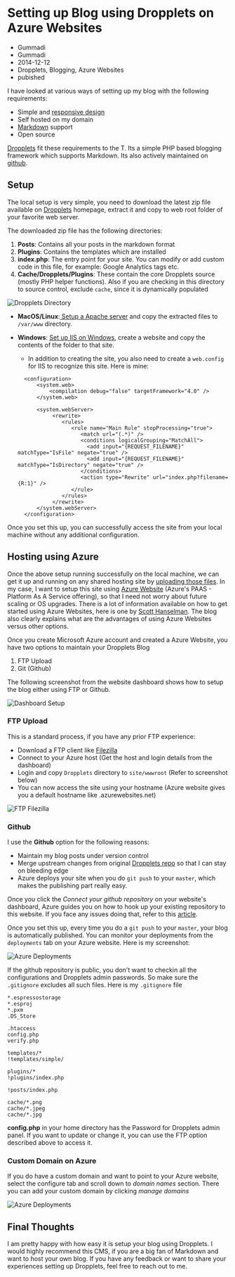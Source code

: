 # Setting up Blog using Dropplets on Azure Websites
- Gummadi
- Gummadi
- 2014-12-12
- Dropplets, Blogging, Azure Websites
- pubished

I have looked at various ways of setting up my blog with the following requirements:

- Simple and [responsive design](http://en.wikipedia.org/wiki/Responsive_web_design)
- Self hosted on my domain
- [Markdown](http://daringfireball.net/projects/markdown/syntax) support
- Open source

[Dropplets](http://dropplets.com/) fit these requirements to the T. Its a simple PHP based blogging framework which supports Markdown. Its also actively maintained on [github](https://github.com/Circa75/dropplets). 

## Setup ##

The local setup is very simple, you need to download the latest zip file available on [Dropplets](http://dropplets.com/) homepage, extract it and copy to web root folder of your favorite web server. 

The downloaded zip file has the following directories:

1. **Posts**: Contains all your posts in the markdown format
2. **Plugins**: Contains the templates which are installed
3. **index.php**: The entry point for your site. You can modify or add custom code in this file, for example: Google Analytics tags etc.
4. **Cache/Dropplets/Plugins**: These contain the core Dropplets source (mostly PHP helper functions). Also if you are checking in this directory to source control, exclude `cache`, since it is dynamically populated 

![Dropplets Directory](http://googledrive.com/host/0B-_fDRYNhz_Rdi1VSnVIN01WbUk/dropplets_directory.png)


* **MacOS/Linux**:[ Setup a Apache server](https://www.digitalocean.com/community/tutorials/how-to-set-up-apache-virtual-hosts-on-ubuntu-14-04-lts) and copy the extracted files to `/var/www` directory.
* **Windows**: [Set up IIS on Windows](http://support.microsoft.com/kb/323972), create a website and copy the contents of the folder to that site.
	* In addition to creating the site, you also need to create a `web.config` for IIS to recognize this site. Here is mine:

	<?xml version="1.0"?>
		<configuration>
		    <system.web>
		        <compilation debug="false" targetFramework="4.0" />
		    </system.web>
	
	    	<system.webServer>
		         <rewrite>
		            <rules>
		               <rule name="Main Rule" stopProcessing="true">
		                  <match url="(.*)" />
		                  <conditions logicalGrouping="MatchAll">
		                    <add input="{REQUEST_FILENAME}" matchType="IsFile" negate="true" />
		                    <add input="{REQUEST_FILENAME}" matchType="IsDirectory" negate="true" />
		                  </conditions>
		                  <action type="Rewrite" url="index.php?filename={R:1}" />
		               </rule>
		            </rules>
		         </rewrite>
	      	</system.webServer>
		</configuration>

Once you set this up, you can successfully access the site from your local machine without any additional configuration. 

## Hosting using Azure ##

Once the above setup running successfully on the local machine, we can get it up and running on any shared hosting site by [uploading those files](http://webdesign.tutsplus.com/articles/how-to-get-dropplets-cms-up-and-running--cms-19835). In my case, I want to setup this site using [Azure Website](http://azure.microsoft.com/en-us/services/websites/) (Azure's PAAS - Platform As A Service offering), so that I need not worry about future scaling or OS upgrades. There is a lot of information available on how to get started using Azure Websites, here is one by [Scott Hanselman](http://www.hanselman.com/blog/PennyPinchingInTheCloudWhenDoAzureWebsitesMakeSense.aspx). The blog also clearly explains what are the advantages of using Azure Websites versus other options.   

Once you create Microsoft Azure account and created a Azure Website, you have two options to maintain your Dropplets Blog

1. FTP Upload
2. Git (Github)

The following screenshot from the website dashboard shows how to setup the blog either using FTP or Github.

![Dashboard Setup](http://googledrive.com/host/0B-_fDRYNhz_Rdi1VSnVIN01WbUk/dashboardsetup.png)

### FTP Upload ###

This is a standard process, if you have any prior FTP experience:

* Download a FTP client like [Filezilla](https://filezilla-project.org/)
* Connect to your Azure host (Get the host and login details from the dashboard)
* Login and copy `Dropplets` directory to `site/wwwroot` (Refer to screenshot below)  
* You can now access the site using your hostname (Azure website gives you a default hostname like <xyz>.azurewebsites.net)

![FTP Filezilla](http://googledrive.com/host/0B-_fDRYNhz_Rdi1VSnVIN01WbUk/ftpfilezilla.png)

### Github ###

I use the **Github** option for the following reasons:

* Maintain my blog posts under version control
* Merge upstream changes from original [Dropplets repo](https://github.com/circa75/dropplets) so that I can stay on bleeding edge
* Azure deploys your site when you do `git push` to your `master`, which makes the publishing part really easy. 

Once you click the *Connect your github repository* on your website's dashboard, Azure guides you on how to hook up your existing repository to this website. If you face any issues doing that, refer to this [article](http://azure.microsoft.com/en-us/documentation/articles/web-sites-publish-source-control/#Step7).

Once you set this up, every time you do a `git push` to your `master`, your blog is automatically published. You can monitor your deployments from the `deployments` tab on your Azure website. Here is my screenshot:

![Azure Deployments](http://googledrive.com/host/0B-_fDRYNhz_Rdi1VSnVIN01WbUk/azure_deployments.png)

If the github repository is public, you don't want to checkin all the configurations and Dropplets admin passwords. So make sure the `.gitignore` excludes all such files. Here is my `.gitignore` file

	*.espressostorage
	*.esproj
	*.pxm
	.DS_Store
	
	.htaccess
	config.php
	verify.php
	
	templates/*
	!templates/simple/
	
	plugins/*
	!plugins/index.php
	
	!posts/index.php
	
	cache/*.png
	cache/*.jpeg
	cache/*.jpg
	 
**config.php** in your home directory has the Password for Dropplets admin panel. If you want to update or change it, you can use the FTP option described above to access it.

### Custom Domain on Azure ###

If you do have a custom domain and want to point to your Azure website, select the configure tab and scroll down to *domain names* section. There you can add your custom domain by clicking *manage domains*

![Azure Deployments](http://googledrive.com/host/0B-_fDRYNhz_Rdi1VSnVIN01WbUk/domain_name.png)


## Final Thoughts ##

I am pretty happy with how easy it is setup your blog using Dropplets. I would highly recommend this CMS, if you are a big fan of Markdown and want to host your own blog. If you have any feedback or want to share your experiences setting up Dropplets, feel free to reach out to me.  
